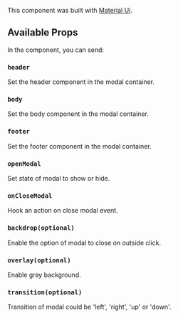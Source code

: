 This component was built with [Material Ui](https://material-ui.com/).

## Available Props

In the component, you can send:

### `header`

Set the header component in the modal container.

### `body`

Set the body component in the modal container.

### `footer`

Set the footer component in the modal container.

### `openModal`

Set state of modal to show or hide.

### `onCloseModal`

Hook an action on close modal event.

### `backdrop(optional)`

Enable the option of modal to close on outside click.

### `overlay(optional)`

Enable gray background.

### `transition(optional)`

Transition of modal could be 'left', 'right', 'up' or 'down'.
